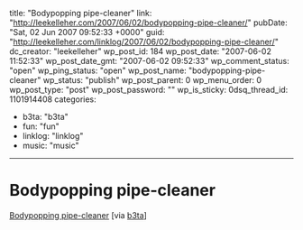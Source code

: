 title: "Bodypopping pipe-cleaner"
link: "http://leekelleher.com/2007/06/02/bodypopping-pipe-cleaner/"
pubDate: "Sat, 02 Jun 2007 09:52:33 +0000"
guid: "http://leekelleher.com/linklog/2007/06/02/bodypopping-pipe-cleaner/"
dc_creator: "leekelleher"
wp_post_id: 184
wp_post_date: "2007-06-02 11:52:33"
wp_post_date_gmt: "2007-06-02 09:52:33"
wp_comment_status: "open"
wp_ping_status: "open"
wp_post_name: "bodypopping-pipe-cleaner"
wp_status: "publish"
wp_post_parent: 0
wp_menu_order: 0
wp_post_type: "post"
wp_post_password: ""
wp_is_sticky: 0dsq_thread_id: 1101914408
categories:
  - b3ta: "b3ta"
  - fun: "fun"
  - linklog: "linklog"
  - music: "music"

---

# Bodypopping pipe-cleaner

<a href="http://www.davidbessler.com/pulldown/pipecleaner_dance3.swf">Bodypopping pipe-cleaner</a> [via <a href="http://www.b3ta.com/newsletter/issue278/">b3ta</a>]